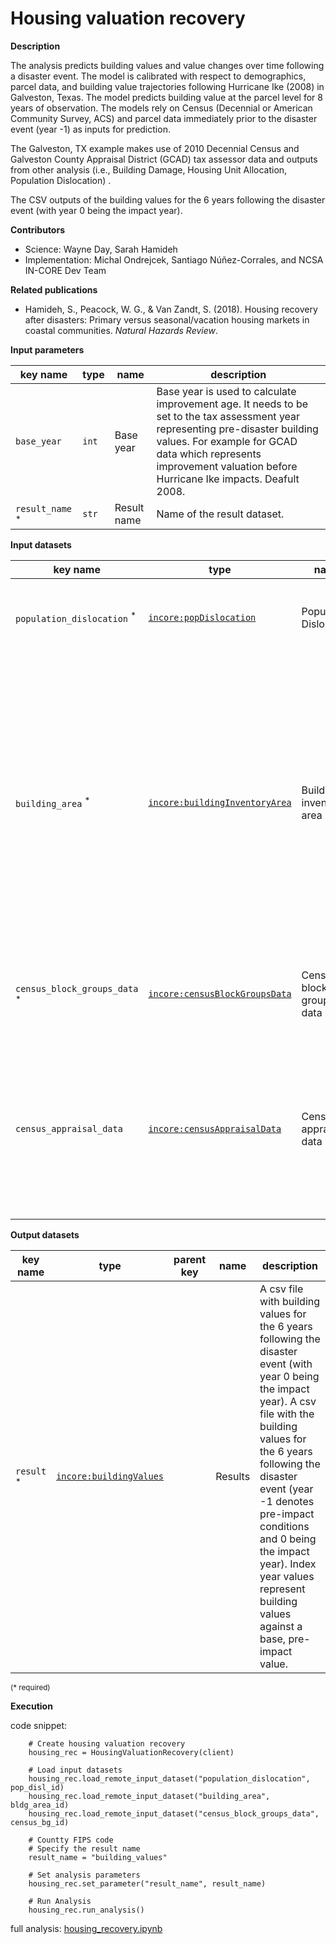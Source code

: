 # Housing valuation recovery

**Description**

The analysis predicts building values and value changes over time following a disaster event. The model is calibrated 
with respect to demographics, parcel data, and building value trajectories following Hurricane Ike (2008) in 
Galveston, Texas. The model predicts building value at the parcel level for 8 years of observation. The models rely 
on Census (Decennial or American Community Survey, ACS) and parcel data immediately prior to the disaster event 
(year -1) as inputs for prediction.

The Galveston, TX example makes use of 2010 Decennial Census and Galveston County Appraisal District (GCAD) 
tax assessor data and outputs from other analysis (i.e., Building Damage, Housing Unit Allocation, 
Population Dislocation) . 

The CSV outputs of the building values for the 6 years following the disaster event (with year 0 being the impact year).

**Contributors**

- Science: Wayne Day, Sarah Hamideh
- Implementation: Michal Ondrejcek, Santiago Núñez-Corrales, and NCSA IN-CORE Dev Team

**Related publications**

- Hamideh, S., Peacock, W. G., & Van Zandt, S. (2018). Housing recovery after disasters: Primary versus seasonal/vacation housing markets in coastal communities. *Natural Hazards Review*.

**Input parameters**

key name | type | name | description
--- | --- | --- | ---
`base_year` | `int` | Base year | Base year is used to calculate improvement age. It needs to be set to the tax assessment year representing pre-disaster building values. For example for GCAD data which represents improvement valuation before Hurricane Ike impacts. Deafult 2008.
`result_name` <sup>*</sup> | `str` | Result name | Name of the result dataset.

**Input datasets**

key name | type | name | description
--- | --- | --- | ---
`population_dislocation` <sup>*</sup> | [`incore:popDislocation`](https://tools.in-core.org/semantics/api/types/incore:popDislocation) | Population Dislocation | A csv file with Population Dislocation aggregated to the block group level.
`building_area` <sup>*</sup> | [`incore:buildingInventoryArea`](https://tools.in-core.org/semantics/api/types/incore:buildingInventoryArea) | Building inventory area |  A csv file with Building square footage and damage. Damage is the actual building value loss in percentage terms observed through the County Appraisal District (GCAD) data. If damage column (dmg) is not available value loss is calculated from Population dislocation's rplosses and damage state (DS) values.
`census_block_groups_data` <sup>*</sup> | [`incore:censusBlockGroupsData`](https://tools.in-core.org/semantics/api/types/incore:censusBlockGroupsData) | Census block groups data | Census ACS data, 2010 5yr data for block groups available at IPUMS NHGIS web site.
`census_appraisal_data` | [`incore:censusAppraisalData`](https://tools.in-core.org/semantics/api/types/incore:censusAppraisalData) | Census appraisal data | Census data, 2010 Decennial Census District (GCAD) Census data. The json file must contain categories B25002_001E, B25002_001M, B25004_006E and B25004_006M.

**Output datasets**

key name | type | parent key | name | description
--- | --- | --- | --- | ---
`result` <sup>*</sup> | [`incore:buildingValues`](https://tools.in-core.org/semantics/api/types/incore:buildingValues) | | Results | A csv file with building values for the 6 years following the disaster event (with year 0 being the impact year). A csv file with the building values for the 6 years following the disaster event (year -1 denotes pre-impact conditions and 0 being the impact year). Index year values represent building values against a base, pre-impact value.

<small>(* required)</small>

**Execution**

code snippet:

```
    # Create housing valuation recovery
    housing_rec = HousingValuationRecovery(client)
    
    # Load input datasets
    housing_rec.load_remote_input_dataset("population_dislocation", pop_disl_id)
    housing_rec.load_remote_input_dataset("building_area", bldg_area_id)
    housing_rec.load_remote_input_dataset("census_block_groups_data", census_bg_id)

    # Countty FIPS code
    # Specify the result name
    result_name = "building_values"
    
    # Set analysis parameters
    housing_rec.set_parameter("result_name", result_name)

    # Run Analysis
    housing_rec.run_analysis()

```

full analysis: [housing_recovery.ipynb](https://github.com/IN-CORE/incore-docs/blob/main/notebooks/housing_recovery.ipynb)
